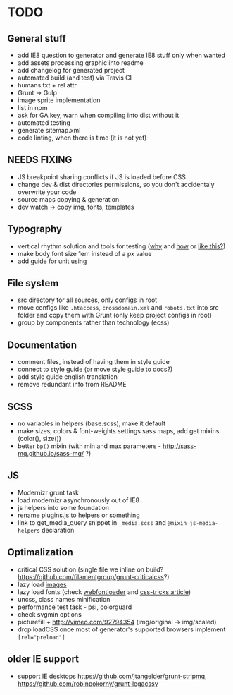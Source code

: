 # TODO


## General stuff
* add IE8 question to generator and generate IE8 stuff only when wanted
* add assets processing graphic into readme
* add changelog for generated project
* automated build (and test) via Travis CI
* humans.txt + rel attr
* Grunt -> Gulp
* image sprite implementation
* list in npm
* ask for GA key, warn when compiling into dist without it
* automated testing
* generate sitemap.xml
* code linting, when there is time (it is not yet)


## NEEDS FIXING
* JS breakpoint sharing conflicts if JS is loaded before CSS
* change dev & dist directories permissions, so you don't accidentaly overwrite your code
* source maps copying & generation
* dev watch -> copy img, fonts, templates


## Typography
* vertical rhythm solution and tools for testing ([why](http://zellwk.com/blog/why-vertical-rhythms/) and [how](https://scotch.io/tutorials/aesthetic-sass-3-typography-and-vertical-rhythm	) or [like this?](https://matejlatin.github.io/Gutenberg/))
* make body font size 1em instead of a px value
* add guide for unit using


## File system
* src directory for all sources, only configs in root
* move configs like `.htaccess`, `crossdomain.xml` and `robots.txt` into src folder and copy them with Grunt (only keep project configs in root)
* group by components rather than technology (ecss)


## Documentation
* comment files, instead of having them in style guide
* connect to style guide (or move style guide to docs?)
* add style guide english translation
* remove redundant info from README


## SCSS
* no variables in helpers (base.scss), make it default
* make sizes, colors & font-weights settings sass maps, add get mixins (color(), size())
* better `bp()` mixin (with min and max parameters - http://sass-mq.github.io/sass-mq/ ?)


## JS
* Modernizr grunt task
* load modernizr asynchronously out of IE8
* js helpers into some foundation
* rename plugins.js to helpers or something
* link to get_media_query snippet in `_media.scss` and `@mixin js-media-helpers` declaration


## Optimalization
* critical CSS solution (single file we inline on build? https://github.com/filamentgroup/grunt-criticalcss?)
* lazy load [images](http://developer.telerik.com/featured/lazy-loading-images-on-the-web/)
* lazy load fonts (check [webfontloader](https://github.com/typekit/webfontloader) and [css-tricks article](https://css-tricks.com/loading-web-fonts-with-the-web-font-loader/))
* uncss, class names minification
* performance test task - psi, colorguard
* check svgmin options
* picturefill + http://vimeo.com/92794354 (img/original -> img/scaled)
* drop loadCSS once most of generator's supported browsers implement `[rel="preload"]`


## older IE support
* support IE desktops https://github.com/jtangelder/grunt-stripmq, https://github.com/robinpokorny/grunt-legacssy
